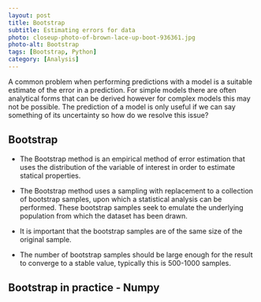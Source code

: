 ```yaml
---
layout: post
title: Bootstrap
subtitle: Estimating errors for data
photo: closeup-photo-of-brown-lace-up-boot-936361.jpg
photo-alt: Bootstrap
tags: [Bootstrap, Python]
category: [Analysis]
---
```


A common problem when performing predictions with a model is a suitable estimate of the error in a prediction. For simple models there are often analytical forms that can be derived however for complex models this may not be possible. The prediction of a model is only useful if we can say something of its uncertainty so how do we resolve this issue?

## Bootstrap

- The Bootstrap method is an empirical method of error estimation that uses the distribution of the variable of interest in order to estimate statical properties.
- The Bootstrap method uses a sampling with replacement to a collection of bootstrap samples, upon which a statistical analysis can be performed. These bootstrap samples seek to emulate the underlying population from which the dataset has been drawn.

- It is important that the bootstrap samples are of the same size of the original sample.
- The number of bootstrap samples should be large enough for the result to converge to a stable value, typically this is 500-1000 samples. 

## Bootstrap in practice - Numpy 
